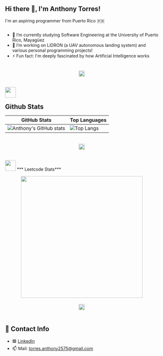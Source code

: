 ## Hi there 👋, I'm Anthony Torres!

I'm an aspiring programmer from Puerto Rico 🇵🇷

<div style="overflow: hidden;">
  <ul>
    <li>🌱 I’m currently studying Software Engineering at the University of Puerto Rico, Mayagüez</li>
    <li>🔭 I’m working on LiDRON (a UAV autonomous landing system) and various personal programming projects!</li>
    <li>⚡ Fun fact: I'm deeply fascinated by how Artificial Intelligence works</li>
  </ul>
</div>


<div align="center">
  <img src="https://user-images.githubusercontent.com/73097560/115834477-dbab4500-a447-11eb-908a-139a6edaec5c.gif" height="20" style="margin: 20px 0;" />
</div>

<img src="https://camo.githubusercontent.com/792339729babf55dc139ac8189abba7aa4ff21366eecda37b3f0c37200dfa871/68747470733a2f2f6d656469612e67697068792e636f6d2f6d656469612f6959384352426451584f444a5343455249722f67697068792e676966" width="35" />&nbsp;
<h2 style="display: inline;">Github Stats</h2>


| GitHub Stats | Top Languages |
| ------------ | ------------- |
| ![Anthony's GitHub stats](https://github-readme-stats.vercel.app/api?username=anthonyTorres300&show_icons=true&theme=radical) | ![Top Langs](https://github-readme-stats.vercel.app/api/top-langs/?username=anthonyTorres300&layout=compact&langs_count=10&theme=radical) |

<div align="center">
  <img src="https://user-images.githubusercontent.com/73097560/115834477-dbab4500-a447-11eb-908a-139a6edaec5c.gif" height="20" style="margin: 20px 0;" />
</div>

<img src = "https://camo.githubusercontent.com/ad38c424479dba43b6ded15fecfde6b53cf9fcd6ff3dc7715d5bcb43f8bbefb8/68747470733a2f2f6d656469612e67697068792e636f6d2f6d656469612f57556c706c634d704f43456d5447427442572f67697068792e676966" width = 35>&nbsp;*** Leetcode Stats***

<div align="center">
  <img src="https://leetcard.jacoblin.cool/TonyTonyTorres?ext=heatmap" height="400" />
</div>

<div align="center">
  <img src="https://user-images.githubusercontent.com/73097560/115834477-dbab4500-a447-11eb-908a-139a6edaec5c.gif" height="20" style="margin: 20px 0;" />
</div>




## 💬 Contact Info

- 🟦 [LinkedIn](https://www.linkedin.com/in/anthony-torres300/)
- 📫 Mail: torres.anthony2575@gmail.com


<!--
**anthonyTorres300/anthonyTorres300** is a ✨ _special_ ✨ repository because its `README.md` (this file) appears on your GitHub profile.

Here are some ideas to get you started:

- 🔭 I’m currently working on ...
- 🌱 I’m currently learning ...
- 👯 I’m looking to collaborate on ...
- 🤔 I’m looking for help with ...
- 💬 Ask me about ...
- 📫 How to reach me: ...
- 😄 Pronouns: ...
- ⚡ Fun fact: ...
-->
